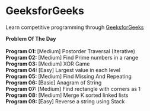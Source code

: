 # GeeksforGeeks
Learn competitive programming through [GeeksforGeeks](https://practice.geeksforgeeks.org/explore/?page=1)

<b> Problem Of The Day </b>
<br/>
<br/> <b> Program 01: </b> [Medium] Postorder Traversal (Iterative)
<br/> <b> Program 02: </b> [Medium] Find Prime numbers in a range
<br/> <b> Program 03: </b> [Medium] XOR Game
<br/> <b> Program 04: </b> [Easy] Largest value in each level
<br/> <b> Program 05: </b> [Medium] Find Missing And Repeating
<br/> <b> Program 06: </b> [Basic] Anagram of String
<br/> <b> Program 07: </b> [Medium] Find rectangle with corners as 1 
<br/> <b> Program 08: </b> [Medium] Merge K sorted linked lists
<br/> <b> Program 09: </b> [Easy] Reverse a string using Stack
